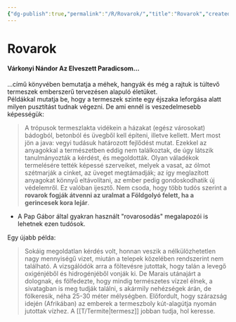 ```yaml
---
{"dg-publish":true,"permalink":"/R/Rovarok/","title":"Rovarok","created":"2023-10-21T04:07","updated":"2024-10-26T00:14"}
---
```



# Rovarok

#### Várkonyi Nándor Az Elveszett Paradicsom...

...című könyvében bemutatja a méhek, hangyák és még a rajtuk is túltevő termeszek emberszerű tervezésen alapuló életüket.  
Példákkal mutatja be, hogy a termeszek szinte egy éjszaka leforgása alatt milyen pusztítást tudnak végezni. De ami ennél is veszedelmesebb képességük:  
> A trópusok termeszlakta vidékein a házakat (egész városokat) bádogból, betonból és üvegből kell építeni, illetve kellett. Mert most jön a java: vegyi tudásuk határozott fejlődést mutat. Ezekkel az anyagokkal a természetben eddig nem találkoztak, de úgy látszik tanulmányozták a kérdést, és megoldották. Olyan váladékok termelésére tették képessé szerveiket, melyek a vasat, az ólmot szétmarják a cinket, az üveget megtámadják; az így meglazított anyagokat könnyű eltávolítani, az ember pedig gondoskodhatik új védelemről. Ez valóban ijesztő. Nem csoda, hogy több tudós szerint a **rovarok fogják átvenni az uralmat a Földgolyó felett, ha a gerincesek kora lejár**.  
- A Pap Gábor által gyakran használt "rovarosodás" megalapozói is lehetnek ezen tudósok.  

Egy újabb példa:  
> Sokáig megoldatlan kérdés volt, honnan veszik a nélkülözhetetlen nagy mennyiségű vizet, miután a telepek közelében rendszerint nem található. A vizsgálódók arra a föltevésre jutottak, hogy talán a levegő oxigénjéből és hidrogénjéből vonják ki. De Marais utánajárt a dolognak, és fölfedezte, hogy mindig természetes vízzel élnek, a sivatagban is meg tudják találni, s akármily nehézségek árán, de fölkeresik, néha 25-30 méter mélységben. Előfordult, hogy szárazság idején (Afrikában) az emberek a termeszboly kút-alagútja nyomán jutottak vízhez. A [[T/Termite\|termesz]] jobban tudja, hol keresse.  
